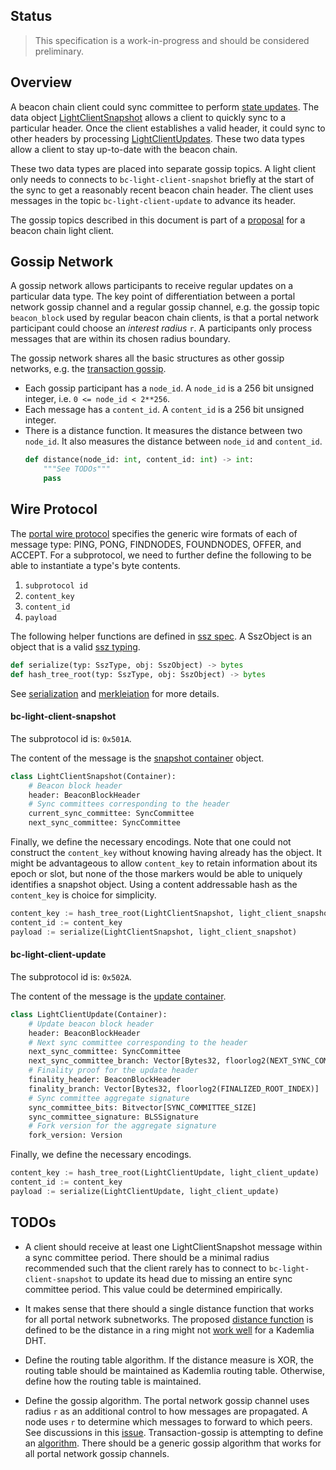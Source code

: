 ## Status
>  This specification is a work-in-progress and should be considered preliminary.

## Overview
A beacon chain client could sync committee to perform [state updates](https://github.com/ethereum/consensus-specs/blob/dev/specs/altair/sync-protocol.md). The data object [LightClientSnapshot](https://github.com/ethereum/consensus-specs/blob/dev/specs/altair/sync-protocol.md#lightclientsnapshot) allows a client to quickly sync to a particular header. Once the client establishes a valid header, it could sync to other headers by processing [LightClientUpdates](https://github.com/ethereum/consensus-specs/blob/dev/specs/altair/sync-protocol.md#lightclientupdate). These two data types allow a client to stay up-to-date with the beacon chain.

These two data types are placed into separate gossip topics. A light client only needs to connects to `bc-light-client-snapshot` briefly at the start of the sync to get a reasonably recent beacon chain header. The client uses messages in the topic `bc-light-client-update` to advance its header.

The gossip topics described in this document is part of a [proposal](https://ethresear.ch/t/a-beacon-chain-light-client-proposal/11064) for a beacon chain light client.


## Gossip Network
A gossip network allows participants to receive regular updates on a particular data type. The key point of differentiation between a portal network gossip channel and a regular gossip channel, e.g. the gossip topic `beacon_block` used by regular beacon chain clients, is that a portal network participant could choose an <em>interest radius</em> `r`. A participants only process messages that are within its chosen radius boundary.

The gossip network shares all the basic structures as other gossip networks, e.g. the [transaction gossip](../transaction-gossip.md).

- Each gossip participant has a `node_id`. A `node_id` is a 256 bit unsigned integer, i.e. `0 <= node_id < 2**256`.
- Each message has a `content_id`. A `content_id` is a 256 bit unsigned integer.
- There is a distance function. It measures the distance between two `node_id`. It also measures the distance between `node_id` and `content_id`.
    ```python
    def distance(node_id: int, content_id: int) -> int:
        """See TODOs"""
        pass
    ```

## Wire Protocol
The [portal wire protocol](../portal-wire-protocol.md) specifies the generic wire formats of each of message type: PING, PONG, FINDNODES, FOUNDNODES, OFFER, and ACCEPT. For a subprotocol, we need to further define the following to be able to instantiate a type's byte contents.
1. `subprotocol id`
1. `content_key`
1. `content_id` 
1. `payload`

The following helper functions are defined in [ssz spec](https://github.com/ethereum/consensus-specs/blob/dev/ssz/). A SszObject is an object that is a valid [ssz typing](https://github.com/ethereum/consensus-specs/blob/dev/ssz/simple-serialize.md#typing).
```python
def serialize(typ: SszType, obj: SszObject) -> bytes
def hash_tree_root(typ: SszType, obj: SszObject) -> bytes
```

See [serialization](https://github.com/ethereum/consensus-specs/blob/dev/ssz/simple-serialize.md#serialization) and [merkleiation]((https://github.com/ethereum/consensus-specs/blob/dev/ssz/simple-serialize.md#merkleization)) for more details.

#### bc-light-client-snapshot
The subprotocol id is: `0x501A`.

The content of the message is the [snapshot container](https://github.com/ethereum/consensus-specs/blob/dev/specs/altair/sync-protocol.md#lightclientsnapshot) object.
```python
class LightClientSnapshot(Container):
    # Beacon block header
    header: BeaconBlockHeader
    # Sync committees corresponding to the header
    current_sync_committee: SyncCommittee
    next_sync_committee: SyncCommittee
```

Finally, we define the necessary encodings. Note that one could not construct the `content_key` without knowing having already has the object. It might be advantageous to allow `content_key` to retain information about its epoch or slot, but none of the those markers would be able to uniquely identifies a snapshot object. Using a content addressable hash as the `content_key` is choice for simplicity.
```python
content_key := hash_tree_root(LightClientSnapshot, light_client_snapshot)
content_id := content_key
payload := serialize(LightClientSnapshot, light_client_snapshot)
```


#### bc-light-client-update
The subprotocol id is: `0x502A`.

The content of the message is the [update container](https://github.com/ethereum/consensus-specs/blob/dev/specs/altair/sync-protocol.md#lightclientupdate).
```python
class LightClientUpdate(Container):
    # Update beacon block header
    header: BeaconBlockHeader
    # Next sync committee corresponding to the header
    next_sync_committee: SyncCommittee
    next_sync_committee_branch: Vector[Bytes32, floorlog2(NEXT_SYNC_COMMITTEE_INDEX)]
    # Finality proof for the update header
    finality_header: BeaconBlockHeader
    finality_branch: Vector[Bytes32, floorlog2(FINALIZED_ROOT_INDEX)]
    # Sync committee aggregate signature
    sync_committee_bits: Bitvector[SYNC_COMMITTEE_SIZE]
    sync_committee_signature: BLSSignature
    # Fork version for the aggregate signature
    fork_version: Version
```

Finally, we define the necessary encodings.
```python
content_key := hash_tree_root(LightClientUpdate, light_client_update)
content_id := content_key
payload := serialize(LightClientUpdate, light_client_update)
```

## TODOs
- A client should receive at least one LightClientSnapshot message within a sync committee period. There should be a minimal radius recommended such that the client rarely has to connect to `bc-light-client-snapshot` to update its head due to missing an entire sync committee period. This value could be determined empirically.

- It makes sense that there should a single distance function that works for all portal network subnetworks. The proposed [distance function](https://github.com/ethereum/portal-network-specs/blob/master/state-network.md#distance-function) is defined to be the distance in a ring might not [work well](https://github.com/ethereum/portal-network-specs/issues/90) for a Kademlia DHT.

- Define the routing table algorithm. If the distance measure is XOR, the routing table should be maintained as Kademlia routing table. Otherwise, define how the routing table is maintained.

- Define the gossip algorithm. The portal network gossip channel uses radius `r` as an additional control to how messages are propagated. A node uses `r` to determine which messages to forward to which peers. See discussions in this [issue](https://github.com/ethereum/portal-network-specs/issues/89). Transaction-gossip is attempting to define an [algorithm](transaction-gossip.md#gossip-algorithm). There should be a generic gossip algorithm that works for all portal network gossip channels.
